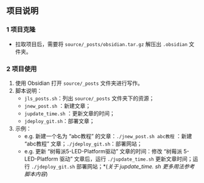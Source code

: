 ## 项目说明

### 1 项目克隆

- 拉取项目后，需要将 `source/_posts/obsidian.tar.gz` 解压出 `.obsidian` 文件夹。

### 2 项目使用

1. 使用 Obsidian 打开 `source/_posts` 文件夹进行写作。
2. 脚本说明：
   - `jls_posts.sh`：列出 `source/_posts` 文件夹下的资源；
   - `jnew_post.sh` ：新建文章；
   - `jupdate_time.sh` ：更新文章的时间；
   - `jdeploy_git.sh`：部署文章；
3. 示例：
   - e.g. 新建一个名为 “abc教程” 的文章：`./jnew_post.sh abc教程` ：新建 “abc教程” 文章；`./jdeploy_git.sh`：部署网站；
   - e.g. 更新 “树莓派5-LED-Platform驱动” 文章的时间：修改 “树莓派 5-LED-Platform 驱动” 文章后，运行 `./jupdate_time.sh` 更新文章时间；运行 `./jdeploy_git.sh` 部署网站；\*(*关于 jupdate_time. sh 更多用法参考脚本内容*)

